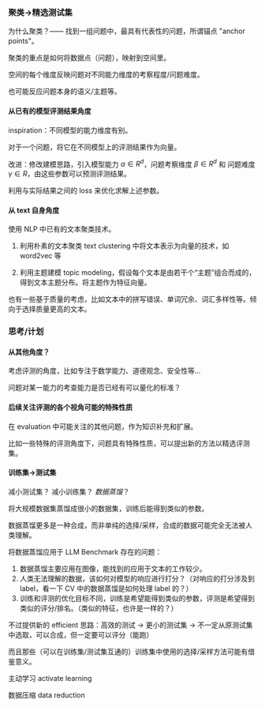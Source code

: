 ### 聚类->精选测试集

为什么聚类？—— 找到一组问题中，最具有代表性的问题，所谓锚点 "anchor points"。

聚类的重点是如何将数据点（问题），映射到空间里。

空间的每个维度反映问题对不同能力维度的考察程度/问题难度。

也可能反应问题本身的语义/主题等。

#### 从已有的模型评测结果角度

inspiration：不同模型的能力维度有别。

对于一个问题，将它在不同模型上的评测结果作为向量。

改进：修改建模思路，引入模型能力 $\alpha \in R^d$，问题考察维度 $\beta \in R^d$ 和 问题难度 $\gamma \in R$，由这些参数可以预测评测结果。

利用与实际结果之间的 loss 来优化求解上述参数。

#### 从 text 自身角度

使用 NLP 中已有的文本聚类技术。

1. 利用朴素的文本聚类 text clustering 中将文本表示为向量的技术，如 word2vec 等

2. 利用主题建模 topic modeling，假设每个文本是由若干个“主题”组合而成的，得到文本主题分布。将主题作为特征向量。

也有一些基于质量的考虑，比如文本中的拼写错误、单词冗余、词汇多样性等。倾向于选择质量更高的文本。

### 思考/计划

#### 从其他角度？

考虑评测的角度，比如专注于数学能力、道德观念、安全性等...

问题对某一能力的考查能力是否已经有可以量化的标准？

#### 后续关注评测的各个视角可能的特殊性质

在 evaluation 中可能关注的其他问题，作为知识补充和扩展。

比如一些特殊的评测角度下，问题具有特殊性质，可以提出新的方法以精选评测集。

#### 训练集->测试集

减小测试集？ 减小训练集？ *数据蒸馏*？

将大规模数据集蒸馏成很小的数据集，训练后能得到类似的参数。

数据蒸馏更多是一种合成，而非单纯的选择/采样，合成的数据可能完全无法被人类理解。

将数据蒸馏应用于 LLM Benchmark 存在的问题：

1. 数据蒸馏主要应用在图像，能找到的应用于文本的工作较少。
2. 人类无法理解的数据，该如何对模型的响应进行打分？（对响应的打分涉及到 label，看一下 CV 中的数据蒸馏是如何处理 label 的？）
3. 训练和评测的优化目标不同，训练是希望能得到类似的参数，评测是希望得到类似的评分/排名。（类似的特征，也许是一样的？）

不过提供新的 efficient 思路：高效的测试 -> 更小的测试集 -> 不一定从原测试集中选取，可以合成，但一定要可以评分（能跑）

而且那些（可以在训练集/测试集互通的）训练集中使用的选择/采样方法可能有借鉴意义。



主动学习 activate learning 

数据压缩 data reduction